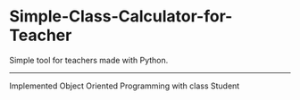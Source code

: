 # Simple-Class-Calculator-for-Teacher

Simple tool for teachers made with Python.
___________________________________________

Implemented Object Oriented Programming with class Student

